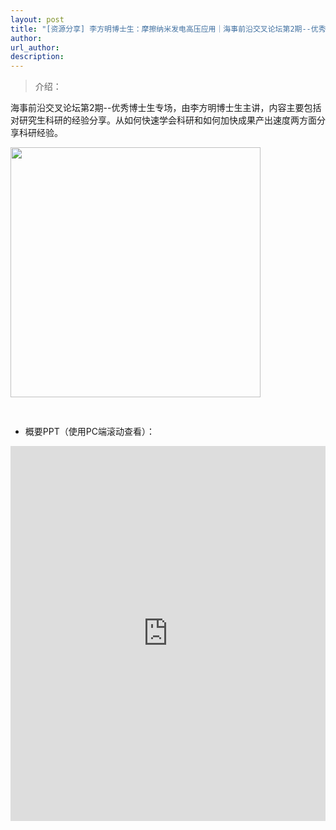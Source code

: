 ```yaml
---
layout: post
title: "[资源分享] 李方明博士生：摩擦纳米发电高压应用｜海事前沿交叉论坛第2期--优秀博士生专场"
author: 
url_author: 
description: 
---
```


> 介绍：

海事前沿交叉论坛第2期--优秀博士生专场，由李方明博士生主讲，内容主要包括对研究生科研的经验分享。从如何快速学会科研和如何加快成果产出速度两方面分享科研经验。

<img src="https://cdn.jsdelivr.net/gh/MSPSLab/lab_images/blogs/sl_2.png" style="margin: 0 auto;width: 400px;margin-bottom: 30px;">


- 概要PPT（使用PC端滚动查看）：

<iframe width="100%" height="600" style="border:1;" allowfullscreen="" loading="lazy" src="https://cdn.jsdelivr.net/gh/MSPSLab/lab_docs/pdfs/sl_2.pdf" frameborder="no" framespacing="0" allowfullscreen="true"> </iframe>
